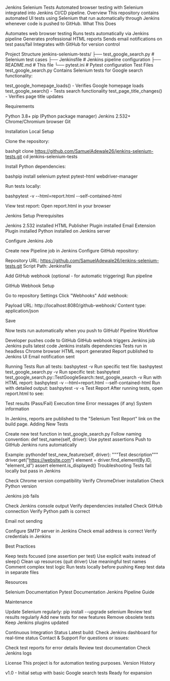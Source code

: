 Jenkins Selenium Tests
Automated browser testing with Selenium integrated into Jenkins CI/CD pipeline.
Overview
This repository contains automated UI tests using Selenium that run automatically through Jenkins whenever code is pushed to GitHub.
What This Does

Automates web browser testing
Runs tests automatically via Jenkins pipeline
Generates professional HTML reports
Sends email notifications on test pass/fail
Integrates with GitHub for version control

Project Structure
jenkins-selenium-tests/
├── test_google_search.py      # Selenium test cases
├── Jenkinsfile                # Jenkins pipeline configuration
├── README.md                  # This file
└── pytest.ini                 # Pytest configuration
Test Files
test_google_search.py
Contains Selenium tests for Google search functionality:

test_google_homepage_loads() - Verifies Google homepage loads
test_google_search() - Tests search functionality
test_page_title_changes() - Verifies page title updates

Requirements

Python 3.8+
pip (Python package manager)
Jenkins 2.532+
Chrome/Chromium browser
Git

Installation
Local Setup

Clone the repository:

bashgit clone https://github.com/SamuelAdewale26/jenkins-selenium-tests.git
cd jenkins-selenium-tests

Install Python dependencies:

bashpip install selenium pytest pytest-html webdriver-manager

Run tests locally:

bashpytest -v --html=report.html --self-contained-html

View test report:
Open report.html in your browser

Jenkins Setup
Prerequisites

Jenkins 2.532 installed
HTML Publisher Plugin installed
Email Extension Plugin installed
Python installed on Jenkins server

Configure Jenkins Job

Create new Pipeline job in Jenkins
Configure GitHub repository:

Repository URL: https://github.com/SamuelAdewale26/jenkins-selenium-tests.git
Script Path: Jenkinsfile


Add GitHub webhook (optional - for automatic triggering)
Run pipeline

GitHub Webhook Setup

Go to repository Settings
Click "Webhooks"
Add webhook:

Payload URL: http://localhost:8080/github-webhook/
Content type: application/json


Save

Now tests run automatically when you push to GitHub!
Pipeline Workflow

Developer pushes code to GitHub
GitHub webhook triggers Jenkins job
Jenkins pulls latest code
Jenkins installs dependencies
Tests run in headless Chrome browser
HTML report generated
Report published to Jenkins UI
Email notification sent

Running Tests
Run all tests:
bashpytest -v
Run specific test file:
bashpytest test_google_search.py -v
Run specific test:
bashpytest test_google_search.py::TestGoogleSearch::test_google_search -v
Run with HTML report:
bashpytest -v --html=report.html --self-contained-html
Run with detailed output:
bashpytest -v -s
Test Report
After running tests, open report.html to see:

Test results (Pass/Fail)
Execution time
Error messages (if any)
System information

In Jenkins, reports are published to the "Selenium Test Report" link on the build page.
Adding New Tests

Create new test function in test_google_search.py
Follow naming convention: def test_name(self, driver):
Use pytest assertions
Push to GitHub
Jenkins runs automatically

Example:
pythondef test_new_feature(self, driver):
    """Test description"""
    driver.get("https://website.com")
    element = driver.find_element(By.ID, "element_id")
    assert element.is_displayed()
Troubleshooting
Tests fail locally but pass in Jenkins

Check Chrome version compatibility
Verify ChromeDriver installation
Check Python version

Jenkins job fails

Check Jenkins console output
Verify dependencies installed
Check GitHub connection
Verify Python path is correct

Email not sending

Configure SMTP server in Jenkins
Check email address is correct
Verify credentials in Jenkins

Best Practices

Keep tests focused (one assertion per test)
Use explicit waits instead of sleep()
Clean up resources (quit driver)
Use meaningful test names
Comment complex test logic
Run tests locally before pushing
Keep test data in separate files

Resources

Selenium Documentation
Pytest Documentation
Jenkins Pipeline Guide

Maintenance

Update Selenium regularly: pip install --upgrade selenium
Review test results regularly
Add new tests for new features
Remove obsolete tests
Keep Jenkins plugins updated

Continuous Integration Status
Latest build: Check Jenkins dashboard for real-time status
Contact & Support
For questions or issues:

Check test reports for error details
Review test documentation
Check Jenkins logs

License
This project is for automation testing purposes.
Version History

v1.0 - Initial setup with basic Google search tests
Ready for expansion
